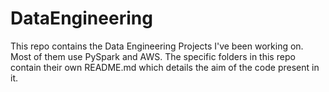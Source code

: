 # DataEngineering

This repo contains the Data Engineering Projects I've been working on.
Most of them use PySpark and AWS.
The specific folders in this repo contain their own README.md which details the aim of the code present in it.



